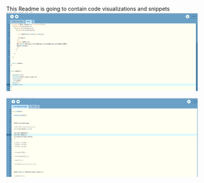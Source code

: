 This Readme is going to contain code visualizations and snippets
<img src="https://github.com/shubhampathak09/Java-Javascript-C-etc-Codesnippets-/blob/master/Web%26Javascript/Processing/MengerSponge/Menger%20Sponge%20Fractal.gif">

<img src="https://github.com/shubhampathak09/Java-Javascript-C-etc-Codesnippets-/blob/master/Web%26Javascript/Processing/PrimeSpiral/FractalSpiroGraph.gif">